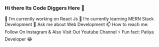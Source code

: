 ### Hi there Its Code Diggers Here 👋

🔭 I’m currently working on React Js
🌱 I’m currently learning MERN Stack Development
💬 Ask me about Web Development
📫 How to reach me: Follow On Instagram & Also Visit Out Youtube Channel
⚡ Fun fact: Patiya Developer 😂
